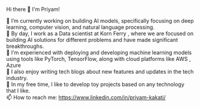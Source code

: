 Hi there 👋
I'm Priyam!  

🌱 I’m currently working on building AI models, specifically focusing on deep learning, computer vision, and natural language processing.  
💼 By day, I work as a Data scientist at Korn Ferry , where we are focused on building AI solutions for different problems and have made significant breakthroughs.  
🔧 I'm experienced with deploying and developing machine learning models using tools like PyTorch, TensorFlow, along with cloud platforms like AWS , Azure  
📝 I also enjoy writing tech blogs about new features and updates in the tech industry.  
🚀 In my free time, I like to develop toy projects based on any technology that I like.  
📫 How to reach me: https://www.linkedin.com/in/priyam-kakati/  
